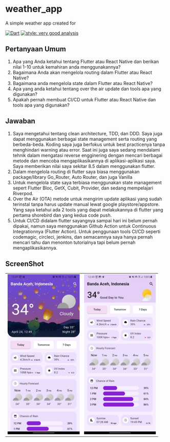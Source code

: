 # weather_app

A simple weather app created for 

[![Dart](https://github.com/andikatp/weather_app/actions/workflows/dart.yml/badge.svg)](https://github.com/andikatp/weather_app/actions/workflows/dart.yml)
[![style: very good analysis](https://img.shields.io/badge/style-very_good_analysis-B22C89.svg)](https://pub.dev/packages/very_good_analysis)

## Pertanyaan Umum

1. Apa yang Anda ketahui tentang Flutter atau React Native dan berikan nilai 1-10 untuk kemahiran anda menggunakannya?
2. Bagaimana Anda akan mengelola routing dalam Flutter atau React Native?
3. Bagaimana anda mengelola state dalam Flutter atau React Native?
4. Apa yang anda ketahui tentang over the air update dan tools apa yang digunakan?
5. Apakah pernah membuat CI/CD untuk Flutter atau React Native dan tools apa yang digunakan?

## Jawaban
1. Saya mengetahui tentang clean architecture,  TDD, dan DDD. Saya juga dapat menggunakan berbagai state management serta routing yang berbeda-beda. Koding saya juga berfokus untuk best practicenya tanpa menghindari warning atau error. Saat ini juga saya sedang mendalami tehnik dalam mengatasi reverse engginering dengan mencari berbagai metode dan mencoba mengaplikasikannya di aplikasi-aplikasi saya. Saya memberikan nilai saya sekitar 8.5 dalam menggunakan flutter.
2. Dalam mengelola routing di flutter saya biasa menggunakan package/library Go_Router, Auto Router, dan juga Vanilla
3. Untuk mengelola state saya terbiasa menggunakan state management sepert Flutter Bloc, GetX, Cubit, Provider, dan sedang mempelajari Riverpod.
4. Over the Air (OTA) metode untuk mengirim update aplikasi yang sudah terinstal tanpa harus update manual lewat google playstore/appstore. Yang saya ketahui ada 2 tools yang dapat melakukannya di flutter yang pertama shorebird dan yang kedua code push.
5. Untuk CI/CD didalam flutter sayangnya sampai hari ini belum pernah dipakai, namun saya menggunakan Github Action untuk Continuous Integrationnya (Flutter Action). Untuk penggunaan tools CI/CD seperti codemagic, circleci, jenkins, dan semacamnya saya hanya pernah mencari tahu dan menonton tutorialnya tapi belum pernah mengaplikasikannya. 

## ScreenShot
<table >
  <tr >
    <td align="center"><img src="https://github.com/andikatp/weather_app/blob/main/screenshot/1.jpg" height="500" /></td>
    <td align="center"><img src="https://github.com/andikatp/weather_app/blob/main/screenshot/2.jpg" height="500" /></td>
  </tr>
</table>
